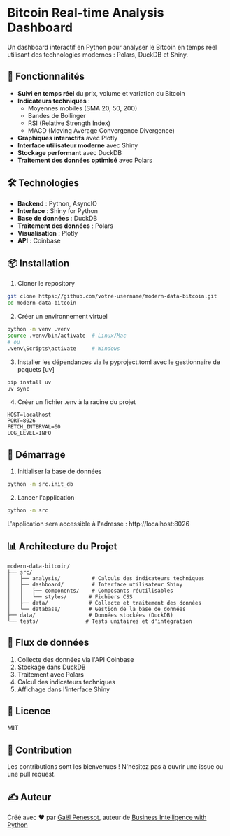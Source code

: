 # Bitcoin Real-time Analysis Dashboard

Un dashboard interactif en Python pour analyser le Bitcoin en temps réel utilisant des technologies modernes : Polars, DuckDB et Shiny.

## 🚀 Fonctionnalités

- **Suivi en temps réel** du prix, volume et variation du Bitcoin
- **Indicateurs techniques** :
  - Moyennes mobiles (SMA 20, 50, 200)
  - Bandes de Bollinger
  - RSI (Relative Strength Index)
  - MACD (Moving Average Convergence Divergence)
- **Graphiques interactifs** avec Plotly
- **Interface utilisateur moderne** avec Shiny
- **Stockage performant** avec DuckDB
- **Traitement des données optimisé** avec Polars

## 🛠️ Technologies

- **Backend** : Python, AsyncIO
- **Interface** : Shiny for Python
- **Base de données** : DuckDB
- **Traitement des données** : Polars
- **Visualisation** : Plotly
- **API** : Coinbase

## 📦 Installation

1. Cloner le repository
```bash
git clone https://github.com/votre-username/modern-data-bitcoin.git
cd modern-data-bitcoin
```

2. Créer un environnement virtuel
```bash
python -m venv .venv
source .venv/bin/activate  # Linux/Mac
# ou
.venv\Scripts\activate     # Windows
```

3. Installer les dépendances via le pyproject.toml avec le gestionnaire de paquets [uv]
```bash
pip install uv
uv sync
```

4. Créer un fichier .env à la racine du projet
```env
HOST=localhost
PORT=8026
FETCH_INTERVAL=60
LOG_LEVEL=INFO
```

## 🚀 Démarrage

1. Initialiser la base de données
```bash
python -m src.init_db
```

2. Lancer l'application
```bash
python -m src
```

L'application sera accessible à l'adresse : http://localhost:8026

## 📊 Architecture du Projet

```
modern-data-bitcoin/
├── src/
│   ├── analysis/          # Calculs des indicateurs techniques
│   ├── dashboard/         # Interface utilisateur Shiny
│   │   ├── components/    # Composants réutilisables
│   │   └── styles/       # Fichiers CSS
│   ├── data/             # Collecte et traitement des données
│   └── database/         # Gestion de la base de données
├── data/                 # Données stockées (DuckDB)
└── tests/               # Tests unitaires et d'intégration
```

## 🔄 Flux de données

1. Collecte des données via l'API Coinbase
2. Stockage dans DuckDB
3. Traitement avec Polars
4. Calcul des indicateurs techniques
5. Affichage dans l'interface Shiny

## 📝 Licence

MIT

## 🤝 Contribution

Les contributions sont les bienvenues ! N'hésitez pas à ouvrir une issue ou une pull request.

## ✍️ Auteur

Créé avec ❤️ par [Gaël Penessot](https://www.linkedin.com/in/gael-penessot), auteur de [Business Intelligence with Python](https://amzn.to/42jjs1o)